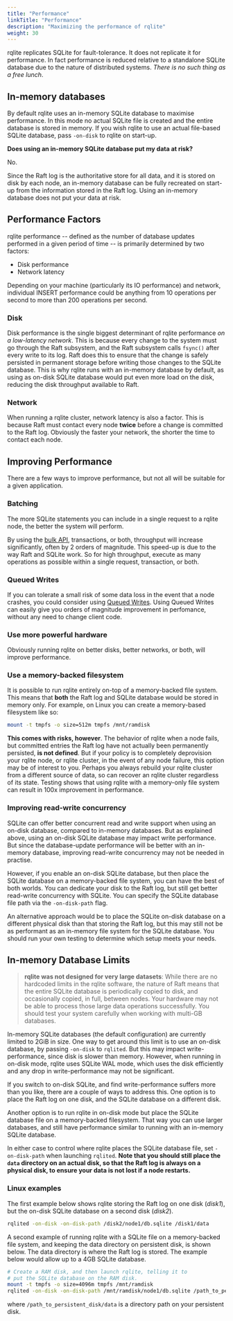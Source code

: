 ```yaml
---
title: "Performance"
linkTitle: "Performance"
description: "Maximizing the performance of rqlite"
weight: 30
---
```

rqlite replicates SQLite for fault-tolerance. It does not replicate it for performance. In fact performance is reduced relative to a standalone SQLite database due to the nature of distributed systems. _There is no such thing as a free lunch_.

## In-memory databases

By default rqlite uses an in-memory SQLite database to maximise performance. In this mode no actual SQLite file is created and the entire database is stored in memory. If you wish rqlite to use an actual file-based SQLite database, pass `-on-disk` to rqlite on start-up.

**Does using an in-memory SQLite database put my data at risk?**

No.

Since the Raft log is the authoritative store for all data, and it is stored on disk by each node, an in-memory database can be fully recreated on start-up from the information stored in the Raft log. Using an in-memory database does not put your data at risk.

## Performance Factors

rqlite performance -- defined as the number of database updates performed in a given period of time -- is primarily determined by two factors:
- Disk performance
- Network latency

Depending on your machine (particularly its IO performance) and network, individual INSERT performance could be anything from 10 operations per second to more than 200 operations per second.

### Disk
Disk performance is the single biggest determinant of rqlite performance _on a low-latency network_. This is because every change to the system must go through the Raft subsystem, and the Raft subsystem calls `fsync()` after every write to its log. Raft does this to ensure that the change is safely persisted in permanent storage before writing those changes to the SQLite database. This is why rqlite runs with an in-memory database by default, as using as on-disk SQLite database would put even more load on the disk, reducing the disk throughput available to Raft.

### Network
When running a rqlite cluster, network latency is also a factor. This is because Raft must contact every node **twice** before a change is committed to the Raft log. Obviously the faster your network, the shorter the time to contact each node.

## Improving Performance

There are a few ways to improve performance, but not all will be suitable for a given application.

### Batching
The more SQLite statements you can include in a single request to a rqlite node, the better the system will perform. 

By using the [bulk API](/docs/api/bulk-api/), transactions, or both, throughput will increase significantly, often by 2 orders of magnitude. This speed-up is due to the way Raft and SQLite work. So for high throughput, execute as many operations as possible within a single request, transaction, or both.

### Queued Writes
If you can tolerate a small risk of some data loss in the event that a node crashes, you could consider using [Queued Writes](/docs/api/queued-writes/). Using Queued Writes can easily give you orders of magnitude improvement in perfomance, without any need to change client code.

### Use more powerful hardware
Obviously running rqlite on better disks, better networks, or both, will improve performance.

### Use a memory-backed filesystem
It is possible to run rqlite entirely on-top of a memory-backed file system. This means that **both** the Raft log and SQLite database would be stored in memory only. For example, on Linux you can create a memory-based filesystem like so:
```bash
mount -t tmpfs -o size=512m tmpfs /mnt/ramdisk
```
**This comes with risks, however**. The behavior of rqlite when a node fails, but committed entries the Raft log have not actually been permanently persisted, **is not defined**. But if your policy is to completely deprovision your rqlite node, or rqlite cluster, in the event of any node failure, this option may be of interest to you. Perhaps you always rebuild your rqlite cluster from a different source of data, so can recover an rqlite cluster regardless of its state. Testing shows that using rqlite with a memory-only file system can result in 100x improvement in performance.

### Improving read-write concurrency
SQLite can offer better concurrent read and write support when using an on-disk database, compared to in-memory databases. But as explained above, using an on-disk SQLite database may impact write performance. But since the database-update performance will be better with an in-memory database, improving read-write concurrency may not be needed in practise.

However, if you enable an on-disk SQLite database, but then place the SQLite database on a memory-backed file system, you can have the best of both worlds. You can dedicate your disk to the Raft log, but still get better read-write concurrency with SQLite. You can specify the SQLite database file path via the `-on-disk-path` flag.

An alternative approach would be to place the SQLite on-disk database on a different physical disk than that storing the Raft log, but this may still not be as performant as an in-memory file system for the SQLite database. You should run your own testing to determine which setup meets your needs.

## In-memory Database Limits

> **rqlite was not designed for very large datasets**: While there are no hardcoded limits in the rqlite software, the nature of Raft means that the entire SQLite database is periodically copied to disk, and occasionally copied, in full, between nodes. Your hardware may not be able to process those large data operations successfully. You should test your system carefully when working with multi-GB databases.

In-memory SQLite databases (the default configuration) are currently limited to 2GiB in size. One way to get around this limit is to use an on-disk database, by passing `-on-disk` to `rqlited`. But this may impact write-performance, since disk is slower than memory. However, when running in on-disk mode, rqlite uses SQLite WAL mode, which uses the disk efficiently and any drop in write-performance may not be significant.

If you switch to on-disk SQLite, and find write-performance suffers more than you like, there are a couple of ways to address this. One option is to place the Raft log on one disk, and the SQLite database on a different disk.

Another option is to run rqlite in on-disk mode but place the SQLite database file on a memory-backed filesystem. That way you can use larger databases, and still have performance similar to running with an in-memory SQLite database.

In either case to control where rqlite places the SQLite database file, set `-on-disk-path` when launching `rqlited`. **Note that you should still place the `data` directory on an actual disk, so that the Raft log is always on a physical disk, to ensure your data is not lost if a node restarts.** 

### Linux examples
The first example below shows rqlite storing the Raft log on one disk (_disk1_), but the on-disk SQLite database on a second disk (_disk2_).
```bash
rqlited -on-disk -on-disk-path /disk2/node1/db.sqlite /disk1/data
```

A second example of running rqlite with a SQLite file on a memory-backed file system, and keeping the data directory on persistent disk, is shown below. The data directory is where the Raft log is stored. The example below would allow up to a 4GB SQLite database.
```bash
# Create a RAM disk, and then launch rqlite, telling it to
# put the SQLite database on the RAM disk.
mount -t tmpfs -o size=4096m tmpfs /mnt/ramdisk
rqlited -on-disk -on-disk-path /mnt/ramdisk/node1/db.sqlite /path_to_persistent_disk/data
```
where `/path_to_persistent_disk/data` is a directory path on your persistent disk.
